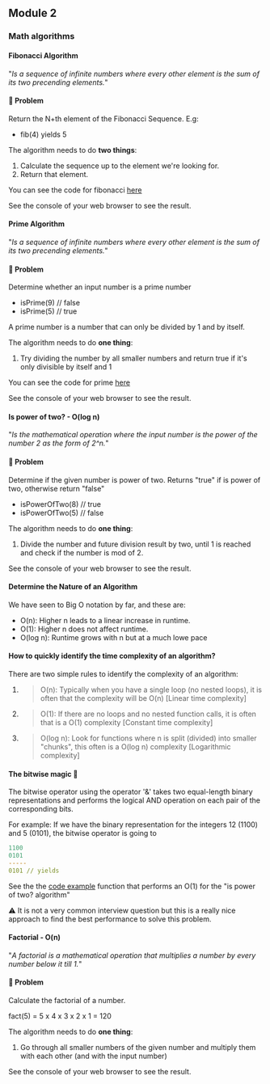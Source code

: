## **Module 2**

### **Math algorithms**

#### **Fibonacci Algorithm**

"_Is a sequence of infinite numbers where every other element is the sum of its two precending elements._"

#### **💭 Problem**

Return the N+th element of the Fibonacci Sequence. E.g:

- fib(4) yields 5

The algorithm needs to do **two things**:

1. Calculate the sequence up to the element we're looking for.
2. Return that element.

You can see the code for fibonacci [here](https://github.com/xdiegom/algorithms-crash-course-notes/blob/main/module-2/fibonacci.js)

See the console of your web browser to see the result.

#### **Prime Algorithm**

"_Is a sequence of infinite numbers where every other element is the sum of its two precending elements._"

#### **💭 Problem**

Determine whether an input number is a prime number

- isPrime(9) // false
- isPrime(5) // true

A prime number is a number that can only be divided by 1 and by itself.

The algorithm needs to do **one thing**:

1. Try dividing the number by all smaller numbers and return true if it's only divisible by itself and 1

You can see the code for prime [here](https://github.com/xdiegom/algorithms-crash-course-notes/blob/main/module-2/prime.js)

See the console of your web browser to see the result.
#### **Is power of two? - O(log n)**

"_Is the mathematical operation where the input number is the power of the number 2 as the form of 2^n._"

#### **💭 Problem**

Determine if the given number is power of two. Returns "true" if is power of two, otherwise return "false"

- isPowerOfTwo(8) // true
- isPowerOfTwo(5) // false

The algorithm needs to do **one thing**:

1. Divide the number and future division result by two, until 1 is reached and check if the number is mod of 2.

See the console of your web browser to see the result.

#### **Determine the Nature of an Algorithm**

We have seen to Big O notation by far, and these are:
- O(n): Higher n leads to a linear increase in runtime. 
- O(1): Higher n does not affect runtime.
- O(log n): Runtime grows with n but at a much lowe pace

#### **How to quickly identify the time complexity of an algorithm?**

There are two simple rules to identify the complexity of an algorithm:

1. > O(n): Typically when you have a single loop (no nested loops), it is often that the complexity will be O(n) [Linear time complexity]

2. > O(1): If there are no loops and no nested function calls, it is often that is a O(1) complexity [Constant time complexity]

3. > O(log n): Look for functions where n is split (divided) into smaller "chunks", this often is a O(log n) complexity [Logarithmic complexity]

#### **The bitwise magic 🤯**

The bitwise operator using the operator '&' takes two equal-length binary representations and performs the logical AND operation on each pair of the corresponding bits. 

For example: 
If we have the binary representation for the integers 12 (1100) and 5 (0101), the bitwise operator is going to 

```yml
1100
0101
-----
0101 // yields
```

See the the [code example](https://github.com/xdiegom/algorithms-crash-course-notes/blob/2c57d2bf0ae52f6d40046c37c80dd0281ba94103/module-2/is-power-of-two.js#L28) function that performs an O(1) for the "is power of two? algorithm"

⚠️ It is not a very common interview question but this is a really nice approach to find the best performance to solve this problem.

#### **Factorial - O(n)**

"_A factorial is a mathematical operation that multiplies a number by every number below it till 1._"

#### **💭 Problem**

Calculate the factorial of a number. 

fact(5) = 5 x 4 x 3 x 2 x 1 = 120

The algorithm needs to do **one thing**:

1. Go through all smaller numbers of the given number and multiply them with each other (and with the input number)

See the console of your web browser to see the result.